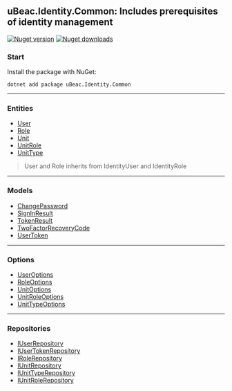 ## uBeac.Identity.Common: Includes prerequisites of identity management
[![Nuget version](https://img.shields.io/nuget/v/uBeac.Identity.Common?label=nuget%20version&logo=nuget&style=flat)](https://www.nuget.org/packages/uBeac.Identity.Common/) [![Nuget downloads](https://img.shields.io/nuget/dt/uBeac.Identity.Common?label=nuget%20downloads&logo=nuget&style=flat)](https://www.nuget.org/packages/uBeac.Identity.Common/)

### Start
Install the package with NuGet:
```
dotnet add package uBeac.Identity.Common
```

<hr>

### Entities
- [User](uBeac.Core.Identity.Common/Entities/User.cs)
- [Role](uBeac.Core.Identity.Common/Entities/Role.cs)
- [Unit](uBeac.Core.Identity.Common/Entities/Unit.cs)
- [UnitRole](uBeac.Core.Identity.Common/Entities/UnitRole.cs)
- [UnitType](uBeac.Core.Identity.Common/Entities/UnitType.cs)
> User and Role inherits from IdentityUser and IdentityRole

<hr>

### Models
- [ChangePassword](uBeac.Core.Identity.Common/Models/User/ChangePassword.cs)
- [SignInResult](uBeac.Core.Identity.Common/Models/User/SignInResult.cs)
- [TokenResult](uBeac.Core.Identity.Common/Models/User/TokenResult.cs)
- [TwoFactorRecoveryCode](uBeac.Core.Identity.Common/Models/User/TwoFactorRecoveryCode.cs)
- [UserToken](uBeac.Core.Identity.Common/Models/User/UserToken.cs)

<hr>

### Options
- [UserOptions](uBeac.Core.Identity.Common/Options/UserOptions.cs)
- [RoleOptions](uBeac.Core.Identity.Common/Options/RoleOptions.cs)
- [UnitOptions](uBeac.Core.Identity.Common/Options/UnitOptions.cs)
- [UnitRoleOptions](uBeac.Core.Identity.Common/Options/UnitRoleOptions.cs)
- [UnitTypeOptions](uBeac.Core.Identity.Common/Options/UnitTypeOptions.cs)

<hr>

### Repositories
- [IUserRepository](uBeac.Core.Identity.Common/Repositories/IUserRepository.cs)
- [IUserTokenRepository](uBeac.Core.Identity.Common/Repositories/IUserTokenRepository.cs)
- [IRoleRepository](uBeac.Core.Identity.Common/Repositories/IRoleRepository.cs)
- [IUnitRepository](uBeac.Core.Identity.Common/Repositories/IUnitRepository.cs)
- [IUnitTypeRepository](uBeac.Core.Identity.Common/Repositories/IUnitTypeRepository.cs)
- [IUnitRoleRepository](uBeac.Core.Identity.Common/Repositories/IUnitRoleRepository.cs)
